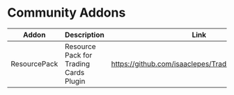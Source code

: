 # Community Addons



| Addon        | Description                            | Link                                               |
| ------------ | -------------------------------------- | -------------------------------------------------- |
| ResourcePack | Resource Pack for Trading Cards Plugin | https://github.com/isaaclepes/TradingCardsResource |

